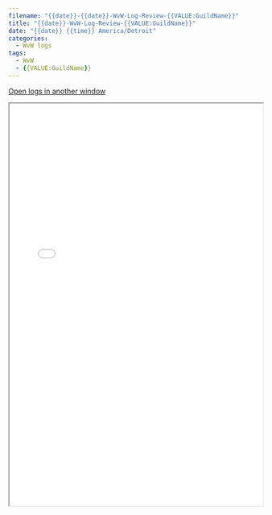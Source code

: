 ```yaml
---
filename: "{{date}}-{{date}}-WvW-Log-Review-{{VALUE:GuildName}}"
title: "{{date}}-WvW-Log-Review-{{VALUE:GuildName}}"
date: "{{date}} {{time}} America/Detroit"
categories:
  - WvW logs
tags:
  - WvW
  - {{VALUE:GuildName}}
---
```

 <a href="/assets/wvwlogs/reports{{date:YYYYMMDD}}_{{VALUE:GuildName}}.html#{{date:YYYYMMDD}}{{VALUE:Time}}-WvW-Log-Review" target="_blank">Open logs in another window</a>

<iframe src="/assets/wvwlogs/reports{{date:YYYYMMDD}}_{{VALUE:GuildName}}.html#{{date:YYYYMMDD}}{{VALUE:Time}}-WvW-Log-Review" width="100%" height="800" style="display:block; margin: 0 auto;"> </iframe>